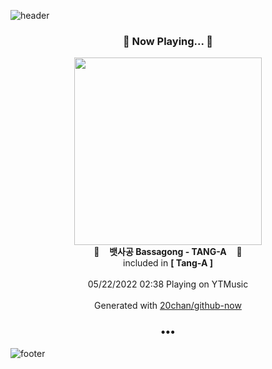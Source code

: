 ![header](https://capsule-render.vercel.app/api?type=wave&height=170&section=header&text=Hi.%20I'm%20SHIFT&fontColor=090707&fontAlignX=45&fontAlignY=65&fontSize=100)

<h3 align="center">🎵 Now Playing... 🎵</h3>
<p align="center">
  <a href="https://music.youtube.com/watch?v=sm8i4f0Esqs">
    <img width="300" src="https://lh3.googleusercontent.com/MogDVf1ED3qJMSQr-j7LMfMBlL0QfJBHrWGWCy8x46m6QXC-N9OTu3D1H_YC3-1Ed1KeU-dDGWsO6wM">
  </a>
  <br>
  🎵&nbsp&nbsp&nbsp <b>뱃사공 Bassagong - TANG-A</b> &nbsp&nbsp&nbsp🎵
  <br>
  included in <b>[ Tang-A ]</b>
  
  <br />
  <br />
  05/22/2022 02:38 Playing on YTMusic
  <br />
  <br />
  Generated with <a href="https://github.com/20chan/github-now">20chan/github-now</a>
</p>

<h3 align="center">•••</h3>

![footer](https://capsule-render.vercel.app/api?type=wave&height=150&section=footer)
